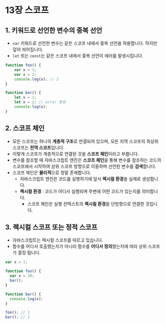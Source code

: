 # 13장 스코프



## 1. 키워드로 선언한 변수의 중복 선언

- `var` 키워드로 선언한 변수는 같은 스코프 내에서 중복 선언을 허용합니다. 하지만 덮어 씌어집니다.
- `let` 또는 `const`는 같은 스코프 내에서 중복 선언이 에러를 발생시킵니다.

```js
function foo() {
	var x = 1;
	var x = 2;
	console.log(x); // 2
}

function bar() {
	let x = 1;
	let x = 2; // error 발생
	console.log(x);
}
```



## 2. 스코프 체인

- 모든 스코프는 하나의 **계층적 구조**로 연결되어 있으며, 모든 지역 스코프의 최상위 스코프는 **전역 스코프**입니다.
- 이렇게 스코프가 계층적으로 연결된 것을 **스코프 체인**이라고 부릅니다.
- 변수를 참조할 때 자바스크립트 엔진은 **스코프 체인**을 통해 변수를 참조하는 코드의 스코프에서 시작하여 상위 스코프 방향으로 이동하며 선언된 변수를 **검색**합니다.
- 스코프 체인은 **물리적**으로 정말 존재합니다.
  - 자바스크립트 엔진은 코드를 실행하기에 앞서 **렉시컬 환경**을 실제로 생성합니다.
  - **렉시컬 환경** : 코드가 어디서 실행되며 주변에 어떤 코드가 있는지를 의미합니다.
    - 스코프 체인은 실행 컨텍스트의 **렉시컬 환경**을 단방향으로 연결한 것입니다.





## 3. 렉시컬 스코프 또는 정적 스코프

- 자바스크립트는 렉시컬 스코프를 따르고 있습니다.
- 함수를 어디서 호출했는지가 아니라 함수를 **어디서 정의**했는지에 따라 상위 스코프가 결정 됩니다.

```js
var x = 1;

function foo() {
  var x = 10;
  bar();
}

function bar() {
  console.log(x);
}

foo(); // 1
bar(); // 1
```

